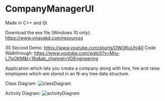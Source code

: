 # CompanyManagerUI
Made in C++ and Qt 

Download the exe file (Windows 10 only): https://www.vinayakd.com/resources

30 Second Demo: https://www.youtube.com/shorts/OWl3KuUhl40
Code Walkthrough: https://www.youtube.com/watch?v=Mru-L7IsOKM&t=18s&ab_channel=VDEngineering

Application which lets you create a company along with hire, fire and raise employees which are stored in an N-ary tree data structure.

Class Diagram:
![classDiagram](https://user-images.githubusercontent.com/56367517/185763046-e1926b65-553d-465a-9654-41cc52b4a629.jpg)

Activity Diagram:
![activityDiagram](https://user-images.githubusercontent.com/56367517/185763050-19a92817-d469-4b5a-aa02-3543bf80d056.jpg)
